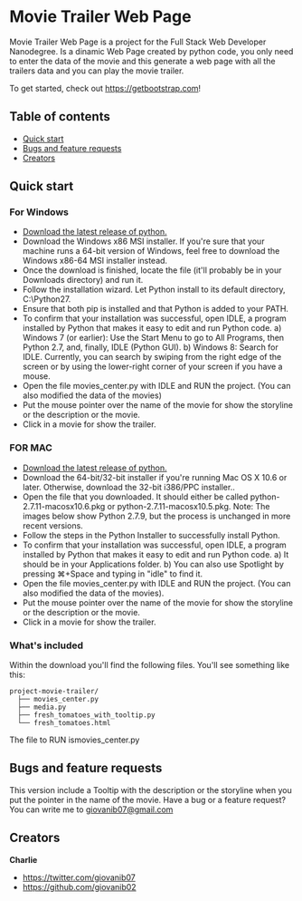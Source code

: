 # Movie Trailer Web Page


Movie Trailer Web Page is a project for the Full Stack Web Developer Nanodegree. Is a dinamic Web Page created by python code, you only need to enter the data of the movie and this generate a web page with all the trailers data and you can play the movie trailer.

To get started, check out <https://getbootstrap.com>!

## Table of contents

- [Quick start](#quick-start)
- [Bugs and feature requests](#bugs-and-feature-requests)
- [Creators](#creators)

## Quick start

### For Windows
- [Download the latest release of python.](https://www.python.org/downloads/)
- Download the Windows x86 MSI installer. If you're sure that your machine runs a 64-bit version of Windows, feel free to download the Windows x86-64 MSI installer instead.
- Once the download is finished, locate the file (it'll probably be in your Downloads directory) and run it. 
- Follow the installation wizard. Let Python install to its default directory, C:\Python27\.
- Ensure that both pip is installed and that Python is added to your PATH.
- To confirm that your installation was successful, open IDLE, a program installed by Python that makes it easy to edit and run Python code. a) Windows 7 (or earlier): Use the Start Menu to go to All Programs, then Python 2.7, and, finally, IDLE (Python GUI). b) Windows 8: Search for IDLE. Currently, you can search by swiping from the right edge of the screen or by using the lower-right corner of your screen if you have a mouse.
- Open the file movies_center.py with IDLE and RUN the project. (You can also modified the data of the movies)
- Put the mouse pointer over the name of the movie for show the storyline or the description or the movie.
- Click in a movie for show the trailer. 

### FOR MAC
- [Download the latest release of python.](https://www.python.org/downloads/)
- Download the 64-bit/32-bit installer if you're running Mac OS X 10.6 or later. Otherwise, download the 32-bit i386/PPC installer..
- Open the file that you downloaded. It should either be called python-2.7.11-macosx10.6.pkg or python-2.7.11-macosx10.5.pkg. Note: The images below show Python 2.7.9, but the process is unchanged in more recent versions. 
- Follow the steps in the Python Installer to successfully install Python.
- To confirm that your installation was successful, open IDLE, a program installed by Python that makes it easy to edit and run Python code. a) It should be in your Applications folder. b) You can also use Spotlight by pressing ⌘+Space and typing in "idle" to find it. 
- Open the file movies_center.py with IDLE and RUN the project. (You can also modified the data of the movies).
- Put the mouse pointer over the name of the movie for show the storyline or the description or the movie.
- Click in a movie for show the trailer. 

### What's included

Within the download you'll find the following files. You'll see something like this:

```
project-movie-trailer/
  ├── movies_center.py
  ├── media.py
  ├── fresh_tomatoes_with_tooltip.py
  └── fresh_tomatoes.html
```

The file to RUN ismovies_center.py


## Bugs and feature requests

This version include a Tooltip with the description or the storyline when you put the pointer in the name of the movie. 
Have a bug or a feature request? You can write me to giovanib07@gmail.com


## Creators

**Charlie**

- <https://twitter.com/giovanib07>
- <https://github.com/giovanib02>



